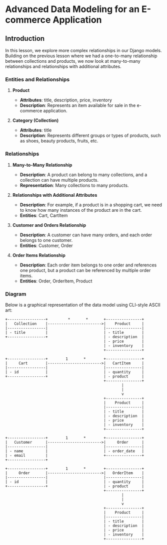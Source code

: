 # Advanced Data Modeling for an E-commerce Application

## Introduction

In this lesson, we explore more complex relationships in our Django models. Building on the previous lesson where we had a one-to-many relationship between collections and products, we now look at many-to-many relationships and relationships with additional attributes.

### Entities and Relationships

1. **Product**
   - **Attributes**: title, description, price, inventory
   - **Description**: Represents an item available for sale in the e-commerce application.

2. **Category (Collection)**
   - **Attributes**: title
   - **Description**: Represents different groups or types of products, such as shoes, beauty products, fruits, etc.

### Relationships

1. **Many-to-Many Relationship**
   - **Description**: A product can belong to many collections, and a collection can have multiple products.
   - **Representation**: Many collections to many products.

2. **Relationships with Additional Attributes**
   - **Description**: For example, if a product is in a shopping cart, we need to know how many instances of the product are in the cart.
   - **Entities**: Cart, CartItem

3. **Customer and Orders Relationship**
   - **Description**: A customer can have many orders, and each order belongs to one customer.
   - **Entities**: Customer, Order

4. **Order Items Relationship**
   - **Description**: Each order item belongs to one order and references one product, but a product can be referenced by multiple order items.
   - **Entities**: Order, OrderItem, Product

### Diagram

Below is a graphical representation of the data model using CLI-style ASCII art:

```text
+-----------------+         *       *       +----------------+
|   Collection    |------------------------>|    Product     |
|-----------------|                         |----------------|
| - title         |                         | - title        |
+-----------------+                         | - description  |
                                            | - price        |
                                            | - inventory    |
                                            +----------------+

+-----------------+        1       *        +----------------+
|     Cart        |------------------------>|   CartItem     |
|-----------------|                         |----------------|
| - id            |                         | - quantity     |
+-----------------+                         | - product      |
                                            +----------------+
                                                    |
                                                    |
                                                    v
                                            +----------------+
                                            |    Product     |
                                            |----------------|
                                            | - title        |
                                            | - description  |
                                            | - price        |
                                            | - inventory    |
                                            +----------------+

+-----------------+        1       *        +----------------+
|   Customer      |------------------------>|     Order      |
|-----------------|                         |----------------|
| - name          |                         | - order_date   |
| - email         |                         +----------------+
+-----------------+

+-----------------+        1       *        +----------------+
|     Order       |------------------------>|   OrderItem    |
|-----------------|                         |----------------|
| - id            |                         | - quantity     |
+-----------------+                         | - product      |
                                            +----------------+
                                                    |
                                                    |
                                                    v
                                            +----------------+
                                            |    Product     |
                                            |----------------|
                                            | - title        |
                                            | - description  |
                                            | - price        |
                                            | - inventory    |
                                            +----------------+
```


